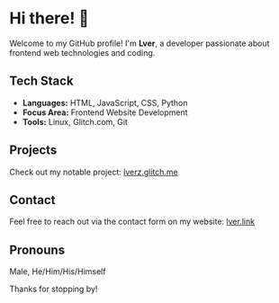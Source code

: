 # Hi there! 👋

Welcome to my GitHub profile! I'm **Lver**, a developer passionate about frontend web technologies and coding.

## Tech Stack
- **Languages:** HTML, JavaScript, CSS, Python
- **Focus Area:** Frontend Website Development
- **Tools:** Linux, Glitch.com, Git

## Projects
Check out my notable project: [lverz.glitch.me](https://lverz.glitch.me)

## Contact
Feel free to reach out via the contact form on my website: [lver.link](https://lver.link)

## Pronouns
Male, He/Him/His/Himself

Thanks for stopping by!
